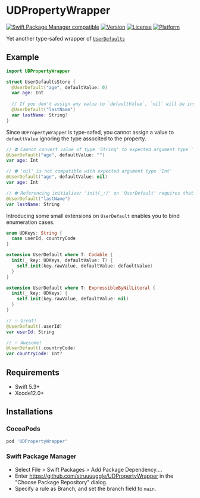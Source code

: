 # UDPropertyWrapper
[![Swift Package Manager compatible](https://img.shields.io/badge/Swift%20Package%20Manager-compatible-brightgreen.svg)](https://github.com/apple/swift-package-manager)
[![Version](https://img.shields.io/cocoapods/v/UDPropertyWrapper.svg?style=flat)](http://cocoapods.org/pods/UDPropertyWrapper)
[![License](https://img.shields.io/cocoapods/l/UDPropertyWrapper.svg?style=flat)](http://cocoapods.org/pods/UDPropertyWrapper)
[![Platform](https://img.shields.io/cocoapods/p/UDPropertyWrapper.svg?style=flat)](http://cocoapods.org/pods/UDPropertyWrapper)


Yet another type-safed wrapper of [`UserDefaults`](https://developer.apple.com/documentation/foundation/userdefaults)

## Example
```swift
import UDPropertyWrapper

struct UserDefaultsStore {
  @UserDefault("age", defaultValue: 0)
  var age: Int
  
  // If you don't assign any value to `defaultValue`, `nil` will be inserted automatically.
  @UserDefault("lastName")
  var lastName: String?
}
```

Since  `UDPropertyWrapper` is type-safed, you cannot assign a value to `defaultValue` ignoring the type associted to the property.
```swift
// ⛔️ Cannot convert value of type 'String' to expected argument type 'Int'
@UserDefault("age", defaultValue: "")
var age: Int

// ⛔️ 'nil' is not compatible with expected argument type 'Int'
@UserDefault("age", defaultValue: nil)
var age: Int

// ⛔️ Referencing initializer 'init(_:)' on 'UserDefault' requires that 'String' conform to ExpressibleByNilLiteral'
@UserDefault("lastName")
var lastName: String
```

Introducing some small extensions on `UserDefault` enables you to bind enumeration cases.
```swift
enum UDKeys: String {
  case userId, countryCode
}

extension UserDefault where T: Codable {
  init(_ key: UDKeys, defaultValue: T) {
    self.init(key.rawValue, defaultValue: defaultValue)
  }
}

extension UserDefault where T: ExpressibleByNilLiteral {
  init(_ key: UDKeys) {
    self.init(key.rawValue, defaultValue: nil)
  }
}

// ✨ Great!
@UserDefault(.userId)
var userId: String

// ✨ Awesome!
@UserDefault(.countryCode)
var countryCode: Int?
```

## Requirements
- Swift 5.3+
- Xcode12.0+

## Installations
### CocoaPods
```ruby
pod 'UDPropertyWrapper'
````

### Swift Package Manager
- Select File > Swift Packages > Add Package Dependency....
- Enter https://github.com/struuuuggle/UDPropertyWrapper in the "Choose Package Repository" dialog.
- Specify a rule as Branch, and set the branch field to `main`.
